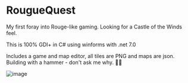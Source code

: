 # RougueQuest
My first foray into Rouge-like gaming. Looking for a Castle of the Winds feel.

This is 100% GDI+ in C# using winforms with .net 7.0

Includes a game and map editor, all tiles are PNG and maps are json. Building with a hammer - don't ask me why. 🤷‍♂️

![image](https://user-images.githubusercontent.com/11428567/156270276-768ed23a-b01a-47b0-b51b-bffb033caefb.png)



